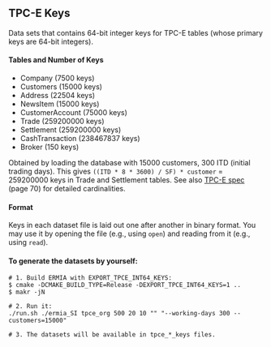 ## TPC-E Keys

Data sets that contains 64-bit integer keys for TPC-E tables (whose primary keys are 64-bit integers).

#### Tables and Number of Keys
- Company (7500 keys)
- Customers (15000 keys)
- Address (22504 keys)
- NewsItem (15000 keys)
- CustomerAccount (75000 keys)
- Trade (259200000 keys)
- Settlement (259200000 keys)
- CashTransaction (238467837 keys)
- Broker (150 keys)

Obtained by loading the database with 15000 customers, 300 ITD (initial trading days). 
This gives `((ITD * 8 * 3600) / SF) * customer` = 259200000 keys in Trade and Settlement tables. See also [TPC-E spec](http://www.tpc.org/tpc_documents_current_versions/pdf/tpc-e_v1.14.0.pdf) (page 70) for detailed cardinalities.

#### Format
Keys in each dataset file is laid out one after another in binary format. You may use it by opening the file (e.g., using `open`) and reading from it (e.g., using `read`).

#### To generate the datasets by yourself:

````
# 1. Build ERMIA with EXPORT_TPCE_INT64_KEYS:
$ cmake -DCMAKE_BUILD_TYPE=Release -DEXPORT_TPCE_INT64_KEYS=1 ..
$ makr -jN

# 2. Run it:
./run.sh ./ermia_SI tpce_org 500 20 10 "" "--working-days 300 --customers=15000"

# 3. The datasets will be available in tpce_*_keys files. 
````

